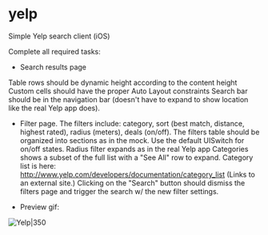 yelp
====

Simple Yelp search client (iOS)

Complete all required tasks:
- Search results page

Table rows should be dynamic height according to the content height
Custom cells should have the proper Auto Layout constraints
Search bar should be in the navigation bar (doesn't have to expand to show location like the real Yelp app does).


- Filter page.
The filters include: category, sort (best match, distance, highest rated), radius (meters), deals (on/off).
The filters table should be organized into sections as in the mock.
Use the default UISwitch for on/off states.
Radius filter expands as in the real Yelp app
Categories shows a subset of the full list with a "See All" row to expand. Category list is here: http://www.yelp.com/developers/documentation/category_list (Links to an external site.)
Clicking on the "Search" button should dismiss the filters page and trigger the search w/ the new filter settings.


- Preview gif:

![Yelp|350](http://i.imgur.com/2MQipjt.gif)

